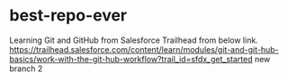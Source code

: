 # best-repo-ever
Learning Git and GitHub from Salesforce Trailhead from below link.
https://trailhead.salesforce.com/content/learn/modules/git-and-git-hub-basics/work-with-the-git-hub-workflow?trail_id=sfdx_get_started
new branch 2
